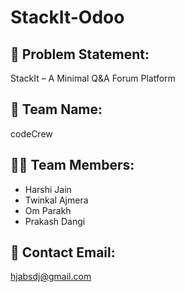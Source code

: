 # StackIt-Odoo

## 📝 Problem Statement:
StackIt – A Minimal Q&A Forum Platform

## 👥 Team Name:
codeCrew

## 👩‍💻 Team Members:
- Harshi Jain  
- Twinkal Ajmera  
- Om Parakh  
- Prakash Dangi

## 📧 Contact Email:
hjabsdj@gmail.com
